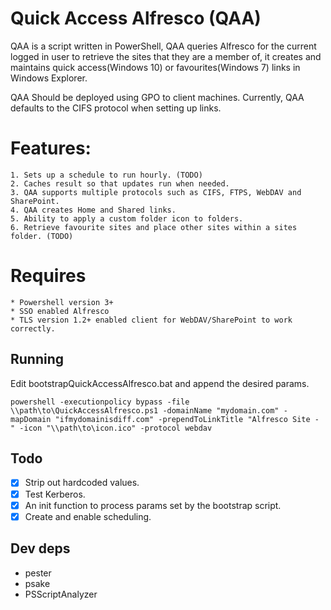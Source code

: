 # Quick Access Alfresco (QAA)

QAA is a script written in PowerShell, QAA queries Alfresco for the current logged in user to retrieve the sites that they are a member of, it creates and maintains quick access(Windows 10) or favourites(Windows 7) links in Windows Explorer. 

QAA Should be deployed using GPO to client machines. Currently, QAA defaults to the CIFS protocol when setting up links.

# Features:
    1. Sets up a schedule to run hourly. (TODO)
    2. Caches result so that updates run when needed.
    3. QAA supports multiple protocols such as CIFS, FTPS, WebDAV and SharePoint.
    4. QAA creates Home and Shared links.
    5. Ability to apply a custom folder icon to folders.
    6. Retrieve favourite sites and place other sites within a sites folder. (TODO)

# Requires
    * Powershell version 3+
    * SSO enabled Alfresco
    * TLS version 1.2+ enabled client for WebDAV/SharePoint to work correctly.

## Running 
Edit bootstrapQuickAccessAlfresco.bat and append the desired params.

`powershell -executionpolicy bypass -file \\path\to\QuickAccessAlfresco.ps1 -domainName "mydomain.com" -mapDomain "ifmydomainisdiff.com" -prependToLinkTitle "Alfresco Site - " -icon "\\path\to\icon.ico" -protocol webdav`

## Todo
- [x] Strip out hardcoded values.
- [x] Test Kerberos.
- [x] An init function to process params set by the bootstrap script.
- [x] Create and enable scheduling.

## Dev deps
- pester
- psake
- PSScriptAnalyzer
